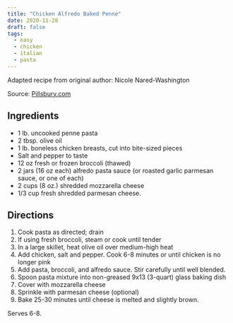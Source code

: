 ```yaml
---
title: "Chicken Alfredo Baked Penne"
date: 2020-11-28
draft: false
tags:
  - easy
  - chicken
  - italian
  - pasta
---
```


Adapted recipe from original author: Nicole Nared-Washington

Source: [Pillsbury.com](https://www.pillsbury.com/recipes/chicken-alfredo-baked-penne/cb946ddc-a330-42bc-8d7e-ef682c25460a)

## Ingredients

- 1 lb. uncooked penne pasta
- 2 tbsp. olive oil
- 1 lb. boneless chicken breasts, cut into bite-sized pieces
- Salt and pepper to taste
- 12 oz fresh or frozen broccoli (thawed)
- 2 jars (16 oz each) alfredo pasta sauce (or roasted garlic parmesan sauce, or one of each)
- 2 cups (8 oz.) shredded mozzarella cheese
- 1/3 cup fresh shredded parmesan cheese.

## Directions

1. Cook pasta as directed; drain
2. If using fresh broccoli, steam or cook until tender
3. In a large skillet, heat olive oil over medium-high heat
4. Add chicken, salt and pepper. Cook 6-8 minutes or until chicken is no longer pink
5. Add pasta, broccoli, and alfredo sauce. Stir carefully until well blended.
6. Spoon pasta mixture into non-greased 9x13 (3-quart) glass baking dish
7. Cover with mozzarella cheese
8. Sprinkle with parmesan cheese (optional)
9. Bake 25-30 minutes until cheese is melted and slightly brown.

Serves 6-8.
